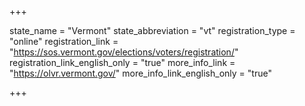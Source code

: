 +++

state_name = "Vermont"
state_abbreviation = "vt"
registration_type = "online"
registration_link = "https://sos.vermont.gov/elections/voters/registration/"
registration_link_english_only = "true"
more_info_link = "https://olvr.vermont.gov/"
more_info_link_english_only = "true"

+++